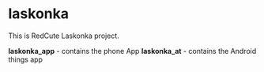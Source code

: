 # laskonka
This is RedCute Laskonka project.

**laskonka_app** - contains the phone App
**laskonka_at** - contains the Android things app
